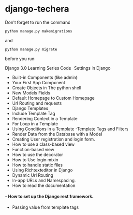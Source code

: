 # django-techera

Don't forget to run the command 

```python
python manage.py makemigrations
````
and

```python
python manage.py migrate
````

before you run 


Django 3.0 Learning Series Code
-Settings in Django
- Built-in Components (like admin)
- Your First App Component
- Create Objects in The python shell 
- New Models Fields
- Default Homepage to Custom Homepage
- Url Routing and requests
- Django Templates
- Include Template Tag
- Rendering Context in a Template
- For Loop in a Template
- Using Conditions in a Template
-Template Tags and Filters
- Render Data from the Database with a Model
- Creating User registration and login form.
- How to use a class-based view
- Function-based view
- How to use the decorator 
- How to Use login mixin 
- How to handle static files
- Using Richtexteditor in Django 
- Dynamic Url Routing 
- In-app URLs and Namespacing.
- How to read the documentation
#### - How to set up the Django rest framework.
- Passing value from template tags
